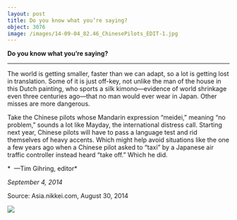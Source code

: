 ```yaml
---
layout: post
title: Do you know what you’re saying?
object: 3076
image: /images/14-09-04_82.46_ChinesePilots_EDIT-1.jpg
---
```

**Do you know what you’re saying?**

****

The world is getting smaller, faster than we can adapt, so a lot is getting lost in translation. Some of it is just off-key, not unlike the man of the house in this Dutch painting, who sports a silk kimono—evidence of world shrinkage even three centuries ago—that no man would ever wear in Japan. Other misses are more dangerous.

Take the Chinese pilots whose Mandarin expression “meidei,” meaning “no problem,” sounds a lot like Mayday, the international distress call. Starting next year, Chinese pilots will have to pass a language test and rid themselves of heavy accents. Which might help avoid situations like the one a few years ago when a Chinese pilot asked to “taxi” by a Japanese air traffic controller instead heard “take off.” Which he did. 

*  —Tim Gihring, editor*

*September 4, 2014*

Source: Asia.nikkei.com, August 30, 2014

![]({{siteurl.base}}/images/14-09-04_82.46_ChinesePilots_EDIT-1.jpg)
